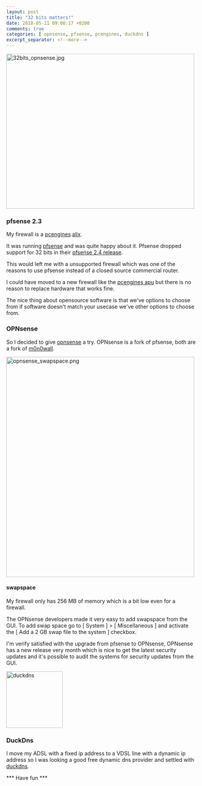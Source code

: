 ```yaml
---
layout: post
title: "32 bits matters!"
date: 2018-05-11 09:08:17 +0200
comments: true
categories: [ opnsense, pfsense, pcengines, duckdns ] 
excerpt_separator: <!--more-->
---
```


<img src="{{ '/images/32bits_opnsense.jpg'  | remove_first:'/' | absolute_url }}" class="right" width="500" height="411" alt="32bits_opnsense.jpg" /> 

### pfsense 2.3

My firewall is a <a href="https://pcengines.ch/">pcengines</a> <a href="https://pcengines.ch/alix2d13.htm">alix</a>.

It was running <a href="https://www.pfsense.org">pfsense</a> and was quite happy about it. Pfsense dropped support for 32 bits in their <a href="https://doc.pfsense.org/index.php/Does_pfSense_support_64_bit_systems">pfsense 2.4 release</a>.

This would left me with a unsupported firewall which was one of the reasons to use pfsense instead of a closed source commercial router.

I could have moved to a new firewall like the <a href="https://pcengines.ch/apu.htm">pcengines apu</a> but there is no reason to replace hardware that works fine.

The nice thing about opensource software is that we've options to choose from if software doesn't match your usecase we've other options to choose from. 

### OPNsense
<!--more-->

So I decided to give <a href="https://opnsense.org/">opnsense</a> a try. OPNsense is a fork of pfsense, both are a fork of <a href="https://m0n0.ch/wall/index.php">m0n0wall</a>.

<img src="{{ '/images/opnsense_swapspace.png'  | remove_first:'/' | absolute_url }}" class="left" width="500" height="584" alt="opnsense_swapspace.png" />

#### swapspace

My firewall only has 256 MB of memory which is a bit low even for a firewall.

The OPNsense developers made it very easy to add swapspace from the GUI. To add swap space go to [ System ] > [ Miscellaneous ] and activate the [ Add a 2 GB swap file to the system ] checkbox.

I'm verify satisfied with the upgrade from pfsense to OPNsense, OPNsense has a new release very month which is nice to get the latest security updates and it's possible to audit the systems for security updates from the GUI.

<img src="{{ '/images/duckdns_icon.png'  | remove_first:'/' | absolute_url }}" class="right" width="150" height="150" alt="duckdns" />

### DuckDns

I move my ADSL with a fixed ip address to a VDSL line with a dynamic ip address so I was looking a good free dynamic dns provider and settled with <a href="https://www.duckdns.org/">duckdns</a>.

*** Have fun ***


